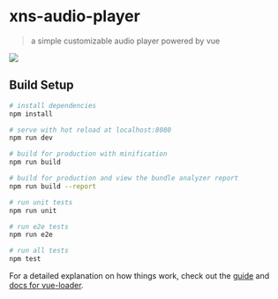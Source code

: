 # xns-audio-player

> a simple customizable audio player powered by vue

<img src="https://res.cloudinary.com/djx5h4cjt/image/upload/v1551204571/random/xns-music-player-2.gif" />

## Build Setup

``` bash
# install dependencies
npm install

# serve with hot reload at localhost:8080
npm run dev

# build for production with minification
npm run build

# build for production and view the bundle analyzer report
npm run build --report

# run unit tests
npm run unit

# run e2e tests
npm run e2e

# run all tests
npm test
```

For a detailed explanation on how things work, check out the [guide](http://vuejs-templates.github.io/webpack/) and [docs for vue-loader](http://vuejs.github.io/vue-loader).
